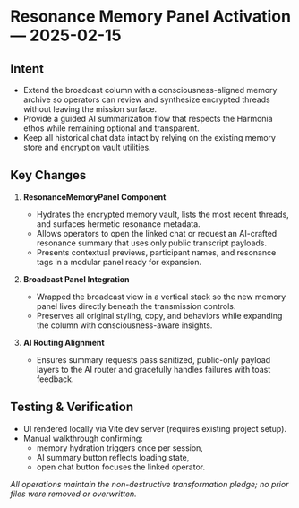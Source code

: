 # Resonance Memory Panel Activation — 2025-02-15

## Intent
- Extend the broadcast column with a consciousness-aligned memory archive so operators can review and synthesize encrypted threads without leaving the mission surface.
- Provide a guided AI summarization flow that respects the Harmonia ethos while remaining optional and transparent.
- Keep all historical chat data intact by relying on the existing memory store and encryption vault utilities.

## Key Changes
1. **ResonanceMemoryPanel Component**
   - Hydrates the encrypted memory vault, lists the most recent threads, and surfaces hermetic resonance metadata.
   - Allows operators to open the linked chat or request an AI-crafted resonance summary that uses only public transcript payloads.
   - Presents contextual previews, participant names, and resonance tags in a modular panel ready for expansion.

2. **Broadcast Panel Integration**
   - Wrapped the broadcast view in a vertical stack so the new memory panel lives directly beneath the transmission controls.
   - Preserves all original styling, copy, and behaviors while expanding the column with consciousness-aware insights.

3. **AI Routing Alignment**
   - Ensures summary requests pass sanitized, public-only payload layers to the AI router and gracefully handles failures with toast feedback.

## Testing & Verification
- UI rendered locally via Vite dev server (requires existing project setup).
- Manual walkthrough confirming:
  - memory hydration triggers once per session,
  - AI summary button reflects loading state,
  - open chat button focuses the linked operator.

_All operations maintain the non-destructive transformation pledge; no prior files were removed or overwritten._
